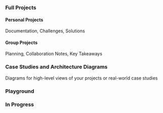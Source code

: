 ### Full Projects
#### Personal Projects
Documentation, Challenges, Solutions
#### Group Projects
Planning, Collaboration Notes, Key Takeaways

### Case Studies and Architecture Diagrams
Diagrams for high-level views of your projects or real-world case studies


### Playground


### In Progress